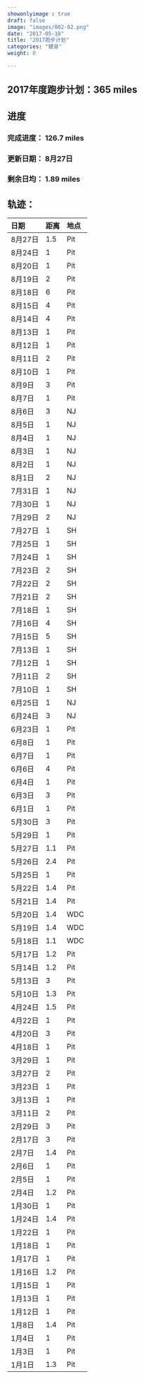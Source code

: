 ```yaml
---
showonlyimage : true
draft: false
image: "images/002-02.png"
date: "2017-05-18"
title: "2017跑步计划"
categories: "健身"
weight: 0

---
```

<!--more-->
## 2017年度跑步计划：365 miles

## 进度
### 完成进度： 126.7 miles   
### 更新日期： 8月27日 
### 剩余日均： 1.89 miles

## 轨迹：

| 日期                |                    距离 |              地点 |
| :----------------- | :-----------------------| :----------------|
| 8月27日            | 1.5                      | Pit             |
| 8月24日            | 1                      | Pit             |
| 8月20日            | 1                     | Pit             |
| 8月19日            | 2                      | Pit             |
| 8月18日            | 6                      | Pit             |
| 8月15日            | 4                      | Pit             |
| 8月14日            | 4                      | Pit             |
| 8月13日            | 1                      | Pit             |
| 8月12日            | 1                      | Pit             |
| 8月11日            | 2                      | Pit             |
| 8月10日           | 1                      | Pit             |
| 8月9日            | 3                      | Pit             |
| 8月7日            | 1                      | Pit             |
| 8月6日            | 3                      | NJ             |
| 8月5日            | 1                      |  NJ              |
| 8月4日            | 1                      |  NJ            |
| 8月3日            | 1                      |  NJ             |
| 8月2日            | 1                      |  NJ             |
| 8月1日            | 2                      |  NJ             |
| 7月31日            | 1                      |  NJ              |
| 7月30日            | 1                      |  NJ             |
| 7月29日            | 2                      |  NJ             |
| 7月27日            | 1                      |  SH             |
| 7月25日            | 1                      |    SH            |
| 7月24日            | 1                     |  SH             |
| 7月23日            | 2                      | SH              |
| 7月22日            | 2                      | SH              |
| 7月21日             | 2                        | SH              |
| 7月18日             | 1                      | SH            |
| 7月16日            | 4                      | SH             |
| 7月15日            | 5                        | SH              |
| 7月13日            | 1                      | SH            |
| 7月12日            | 1                      | SH              |
| 7月11日             | 2                        | SH              |
| 7月10日             | 1                      | SH            |
| 6月25日            | 1                      | NJ         |
| 6月24日             | 3                        | NJ              |
| 6月23日             | 1                      | Pit             |
| 6月8日            | 1                      | Pit             |
| 6月7日             | 1                        | Pit             |
| 6月6日             | 4                      | Pit             |
| 6月4日            | 1                      | Pit             |
| 6月3日             | 3                        | Pit             |
| 6月1日             | 1                      | Pit             |
| 5月30日             | 3                      | Pit             |
| 5月29日             | 1                        | Pit             |
| 5月27日              | 1.1                     | Pit             |
| 5月26日             | 2.4                      | Pit             |
| 5月25日             | 1                        | Pit             |
| 5月22日             | 1.4                      | Pit             |
| 5月21日             | 1.4                      | Pit             |
| 5月20日             | 1.4                      | WDC             |
| 5月19日             | 1.4                      | WDC             |
| 5月18日             | 1.1                      | WDC             |
| 5月17日             | 1.2                      | Pit             |
| 5月14日             | 1.2                      | Pit             |
| 5月13日             | 3                      | Pit             |
| 5月10日             | 1.3                      | Pit             |
| 4月24日             | 1.5                      | Pit             |
| 4月22日             | 1                      | Pit             |
| 4月20日             | 3                      | Pit             |
| 4月18日             | 1                      | Pit             |
| 3月29日             | 1                      | Pit             |
| 3月27日             | 2                      | Pit             |
| 3月23日             | 1                      | Pit             |
| 3月13日             | 1                      | Pit             |
| 3月11日             | 2                      | Pit             |
| 2月29日             | 3                      | Pit             |
| 2月17日             | 3                      | Pit             |
| 2月7日              | 1.4                      | Pit             |
| 2月6日              | 1                      | Pit             |
| 2月5日              | 1                      | Pit             |
| 2月4日              | 1.2                      | Pit             |
| 1月30日             | 1                      | Pit             |
| 1月24日             | 1.4                      | Pit             |
| 1月22日             | 1                      | Pit             |
| 1月18日             | 1                      | Pit             |
| 1月17日             | 1                      | Pit             |
| 1月16日             | 1.2                      | Pit             |
| 1月15日             | 1                      | Pit             |
| 1月13日             | 1                      | Pit             |
| 1月12日             | 1                      | Pit             |
| 1月8日              | 1.4                      | Pit             |
| 1月4日              | 1                      | Pit             |
| 1月3日              | 1                      | Pit             |
| 1月1日              | 1.3                      | Pit             |


 
